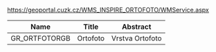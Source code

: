 https://geoportal.cuzk.cz/WMS_INSPIRE_ORTOFOTO/WMService.aspx

|Name|Title|Abstract|
|--|--|--|
|GR_ORTFOTORGB|Ortofoto|Vrstva Ortofoto|
